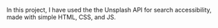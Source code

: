 In this project, I have used the the Unsplash API for search accessibility, made with simple HTML, CSS, and JS.
